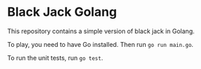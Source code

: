 # Black Jack Golang

This repository contains a simple version of black jack in Golang.

To play, you need to have Go installed.
Then run `go run main.go`.

To run the unit tests, run `go test`.